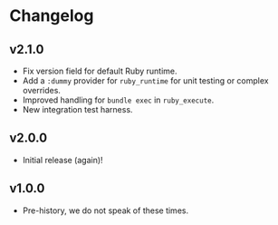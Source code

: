 # Changelog

## v2.1.0

* Fix version field for default Ruby runtime.
* Add a `:dummy` provider for `ruby_runtime` for unit testing or complex overrides.
* Improved handling for `bundle exec` in `ruby_execute`.
* New integration test harness.

## v2.0.0

* Initial release (again)!

## v1.0.0

* Pre-history, we do not speak of these times.
